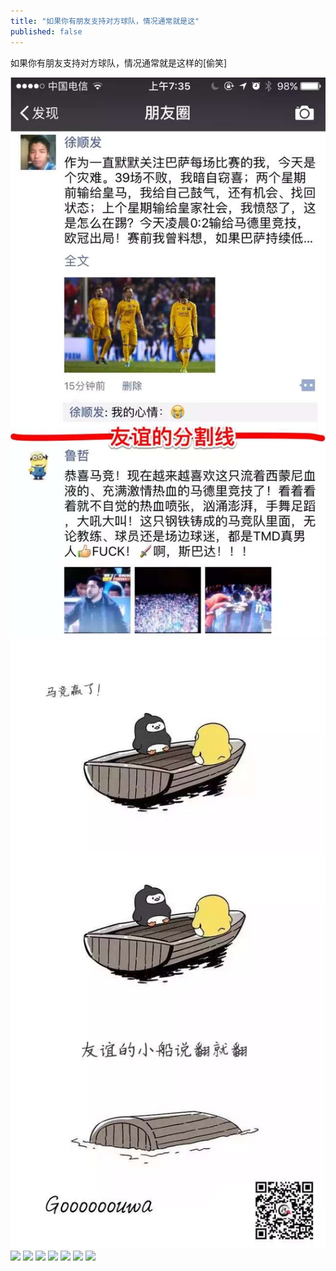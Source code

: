 ```yaml
---
title: "如果你有朋友支持对方球队，情况通常就是这"
published: false
---
```

如果你有朋友支持对方球队，情况通常就是这样的[偷笑]

![](./1.jpg)
![](./2.jpg)
![](./3.jpg)
![](./4.jpg)
![](./5.jpg)
![](./6.jpg)
![](./7.jpg)
![](./8.jpg)
![](./9.jpg)
